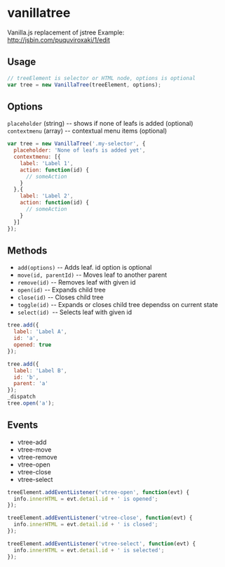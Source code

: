 vanillatree
===========
Vanilla.js replacement of jstree
Example: http://jsbin.com/puquviroxaki/1/edit
## Usage
```js
// treeElement is selector or HTML node, options is optional
var tree = new VanillaTree(treeElement, options);
```
## Options
``placeholder`` (string) -- shows if none of leafs is added (optional)
``contextmenu`` (array) -- contextual menu items (optional)
```js
var tree = new VanillaTree('.my-selector', {
  placeholder: 'None of leafs is added yet',
  contextmenu: [{
    label: 'Label 1',
    action: function(id) {
      // someAction
    }
  },{
    label: 'Label 2',
    action: function(id) {
      // someAction
    }
  }]
});
```


## Methods
- ``add(options)`` -- Adds leaf. id option is optional
- ``move(id, parentId)`` -- Moves leaf to another parent
- ``remove(id)`` -- Removes leaf with given id
- ``open(id)`` -- Expands child tree
- ``close(id)`` -- Closes child tree
- ``toggle(id)`` -- Expands or closes child tree dependss on current state
- ``select(id) ``-- Selects leaf with given id

```js
tree.add({
  label: 'Label A',
  id: 'a',
  opened: true
});

tree.add({
  label: 'Label B',
  id: 'b',
  parent: 'a'
});
_dispatch
tree.open('a');
```

## Events
- vtree-add
- vtree-move
- vtree-remove
- vtree-open
- vtree-close
- vtree-select

```js
treeElement.addEventListener('vtree-open', function(evt) {
  info.innerHTML = evt.detail.id + ' is opened';
});

treeElement.addEventListener('vtree-close', function(evt) {
  info.innerHTML = evt.detail.id + ' is closed';
});

treeElement.addEventListener('vtree-select', function(evt) {
  info.innerHTML = evt.detail.id + ' is selected';
});
```
